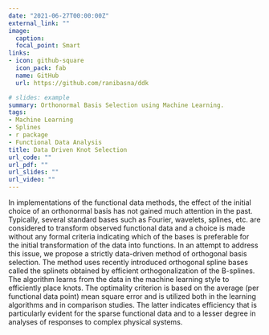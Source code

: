 ```yaml
---
date: "2021-06-27T00:00:00Z"
external_link: ""
image:
  caption:
  focal_point: Smart
links:
- icon: github-square
  icon_pack: fab
  name: GitHub
  url: https://github.com/ranibasna/ddk

# slides: example
summary: Orthonormal Basis Selection using Machine Learning.
tags:
- Machine Learning
- Splines
- r package
- Functional Data Analysis
title: Data Driven Knot Selection
url_code: ""
url_pdf: ""
url_slides: ""
url_video: ""
---
```


In implementations of the functional data methods, the effect of the initial choice of an orthonormal basis has not gained much attention in the past. Typically, several standard bases such as Fourier, wavelets, splines, etc. are considered to transform observed functional data and a choice is made without any formal criteria indicating which of the bases is preferable for the initial transformation of the data into functions. In an attempt to address this issue, we propose a strictly data-driven method of orthogonal basis selection. The method uses recently introduced orthogonal spline bases called the splinets obtained by efficient orthogonalization of the B-splines. The algorithm learns from the data in the machine learning style to efficiently place knots. The optimality criterion is based on the average (per functional data point) mean square error and is utilized both in the learning algorithms and in comparison studies. The latter indicates efficiency that is particularly evident for the sparse functional data and to a lesser degree in analyses of responses to complex physical systems.
